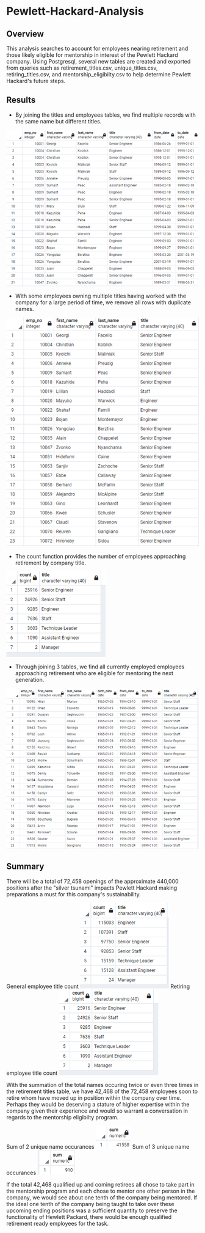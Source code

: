 # Pewlett-Hackard-Analysis


## Overview

This analysis searches to account for employees nearing retirement and those likely eligible for mentorship in interest of the Pewlett Hackard company. Using Postgresql, several new tables are created and exported from queries such as retirement_titles.csv, unique_titles.csv, retiring_titles.csv, and mentorship_eligibilty.csv to help determine Pewlett Hackard's future steps. 


## Results

 * By joining the titles and employees tables, we find multiple records with the same name but different titles.
  
 ![alt text](Images/retirement_titles.PNG)
 
 * With some employees owning multiple titles having worked with the company for a large period of time, we remove all rows with duplicate names.
 
 ![alt text](Images/unique_titles.PNG)
 
 * The count function provides the number of employees approaching retirement by company title.
 
 ![alt text](Images/retiring_titles_count.PNG)
 
 * Through joining 3 tables, we find all currently employed employees approaching retirement who are eligible for mentoring the next generation.
 
 ![alt text](Images/mentorship_eligibilty.PNG)


## Summary
There will be a total of 72,458 openings of the approximate 440,000 positions after the "silver tsunami" impacts Pewlett Hackard making preparations a must for this company's sustainability. 

General employee title count
![alt text](Images/general_employee_count.PNG)
Retiring employee title count
![alt text](Images/retiring_titles_count.PNG)

With the summation of the total names occuring twice or even three times in the retirement titles table, we have 42,468 of the 72,458 employees soon to retire whom have moved up in position within the company over time. Perhaps they would be deserving a stature of higher expertise within the company given their experience and would so warrant a conversation in regards to the mentorship eligibilty program. 

Sum of 2 unique name occurances
![alt text](Images/count_sum_unique_two_name.PNG)
Sum of 3 unique name occurances
![alt text](Images/count_sum_unique_three_name.PNG)

If the total 42,468 qualified up and coming retirees all chose to take part in the mentorship program and each chose to mentor one other person in the company, we would see about one tenth of the company being mentored. If the ideal one tenth of the company being taught to take over these upcoming ending positions was a sufficient quantity to preserve the functionality of Hewlett Packard, there would be enough qualified retirement ready employees for the task.
